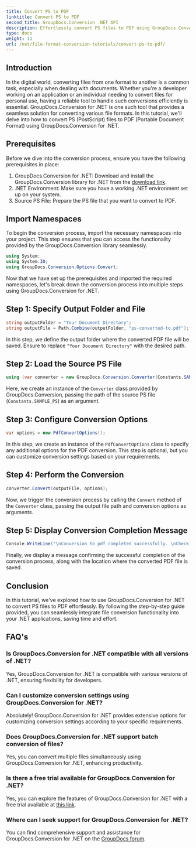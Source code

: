 ```yaml
---
title: Convert PS to PDF
linktitle: Convert PS to PDF
second_title: GroupDocs.Conversion .NET API
description: Effortlessly convert PS files to PDF using GroupDocs.Conversion for .NET. Seamlessly integrate file conversion functionality into your .NET applications.
type: docs
weight: 11
url: /net/file-format-conversion-tutorials/convert-ps-to-pdf/
---
```

## Introduction
In the digital world, converting files from one format to another is a common task, especially when dealing with documents. Whether you're a developer working on an application or an individual needing to convert files for personal use, having a reliable tool to handle such conversions efficiently is essential. GroupDocs.Conversion for .NET is one such tool that provides a seamless solution for converting various file formats. In this tutorial, we'll delve into how to convert PS (PostScript) files to PDF (Portable Document Format) using GroupDocs.Conversion for .NET.
## Prerequisites
Before we dive into the conversion process, ensure you have the following prerequisites in place:
1. GroupDocs.Conversion for .NET: Download and install the GroupDocs.Conversion library for .NET from the [download link](https://releases.groupdocs.com/conversion/net/).
2. .NET Environment: Make sure you have a working .NET environment set up on your system.
3. Source PS File: Prepare the PS file that you want to convert to PDF.

## Import Namespaces
To begin the conversion process, import the necessary namespaces into your project. This step ensures that you can access the functionality provided by the GroupDocs.Conversion library seamlessly.

```csharp
using System;
using System.IO;
using GroupDocs.Conversion.Options.Convert;
```

Now that we have set up the prerequisites and imported the required namespaces, let's break down the conversion process into multiple steps using GroupDocs.Conversion for .NET.
## Step 1: Specify Output Folder and File
```csharp
string outputFolder = "Your Document Directory";
string outputFile = Path.Combine(outputFolder, "ps-converted-to.pdf");
```
In this step, we define the output folder where the converted PDF file will be saved. Ensure to replace `"Your Document Directory"` with the desired path.
## Step 2: Load the Source PS File
```csharp
using (var converter = new GroupDocs.Conversion.Converter(Constants.SAMPLE_PS))
```
Here, we create an instance of the `Converter` class provided by GroupDocs.Conversion, passing the path of the source PS file (`Constants.SAMPLE_PS`) as an argument.
## Step 3: Configure Conversion Options
```csharp
var options = new PdfConvertOptions();
```
In this step, we create an instance of the `PdfConvertOptions` class to specify any additional options for the PDF conversion. This step is optional, but you can customize conversion settings based on your requirements.
## Step 4: Perform the Conversion
```csharp
converter.Convert(outputFile, options);
```
Now, we trigger the conversion process by calling the `Convert` method of the `Converter` class, passing the output file path and conversion options as arguments.
## Step 5: Display Conversion Completion Message
```csharp
Console.WriteLine("\nConversion to pdf completed successfully. \nCheck output in {0}", outputFolder);
```
Finally, we display a message confirming the successful completion of the conversion process, along with the location where the converted PDF file is saved.

## Conclusion
In this tutorial, we've explored how to use GroupDocs.Conversion for .NET to convert PS files to PDF effortlessly. By following the step-by-step guide provided, you can seamlessly integrate file conversion functionality into your .NET applications, saving time and effort.
## FAQ's
### Is GroupDocs.Conversion for .NET compatible with all versions of .NET?
Yes, GroupDocs.Conversion for .NET is compatible with various versions of .NET, ensuring flexibility for developers.
### Can I customize conversion settings using GroupDocs.Conversion for .NET?
Absolutely! GroupDocs.Conversion for .NET provides extensive options for customizing conversion settings according to your specific requirements.
### Does GroupDocs.Conversion for .NET support batch conversion of files?
Yes, you can convert multiple files simultaneously using GroupDocs.Conversion for .NET, enhancing productivity.
### Is there a free trial available for GroupDocs.Conversion for .NET?
Yes, you can explore the features of GroupDocs.Conversion for .NET with a free trial available at [this link](https://releases.groupdocs.com/).
### Where can I seek support for GroupDocs.Conversion for .NET?
You can find comprehensive support and assistance for GroupDocs.Conversion for .NET on the [GroupDocs forum](https://forum.groupdocs.com/c/conversion/11).
